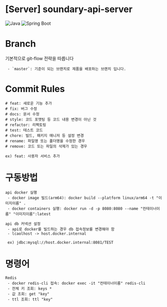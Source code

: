# [Server] soundary-api-server

![Java](https://img.shields.io/badge/Java-17-red.svg)
![Spring Boot](https://img.shields.io/badge/Spring%20Boot-3.2.9-green.svg)

# Branch
기본적으로 git-flow 전략을 따릅니다
```
 - `master`: 기준이 되는 브랜치로 제품을 배포하는 브랜치 입니다.
```

# Commit Rules
```
# feat: 새로운 기능 추가
# fix: 버그 수정
# docs: 문서 수정
# style: 코드 포맷팅 등 코드 내용 변경이 아닌 것
# refactor: 리팩토링
# test: 테스트 코드
# chore: 빌드, 패키지 매니저 등 설정 변경
# rename: 파일명 또는 폴더명을 수정한 경우
# remove: 코드 또는 파일의 삭제가 있는 경우

ex) feat: 사용자 서비스 추가
```

# 구동방법
```
api docker 실행
 - docker image 빌드(arm64): docker build --platform linux/arm64 -t "이미지이름" .
 - docker containers 실행: docker run -d -p 8080:8080 --name "컨테이너이름" "이미지이름":latest
 
api db 커넥션 설정
 - api로 docker를 빌드하는 경우 db 접속정보를 변경해야 함
 - lcaolhost -> host.docker.internal 
 
 ex) jdbc:mysql://host.docker.internal:8081/TEST
```

# 명령어
```
Redis 
 - docker redis-cli 접속: docker exec -it "컨테이너이름" redis-cli
 - 전체 키 조회: keys *
 - 값 조회: get "key"
 - ttl 조회: ttl "key"
```